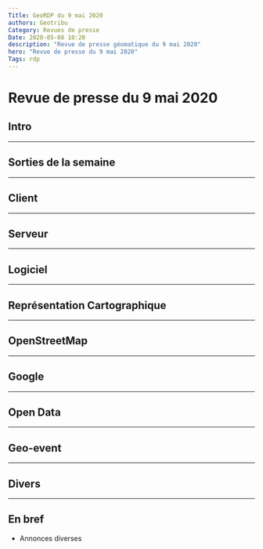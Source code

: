 ```yaml
---
Title: GeoRDP du 9 mai 2020
authors: Geotribu
Category: Revues de presse
Date: 2020-05-08 10:20
description: "Revue de presse géomatique du 9 mai 2020"
hero: "Revue de presse du 9 mai 2020"
Tags: rdp
---
```


# Revue de presse du 9 mai 2020

## Intro

----

## Sorties de la semaine

----

## Client

----

## Serveur

----

## Logiciel

----

## Représentation Cartographique

----

## OpenStreetMap

----

## Google

----

## Open Data

----

## Geo-event

----

## Divers

----

## En bref

- Annonces diverses
